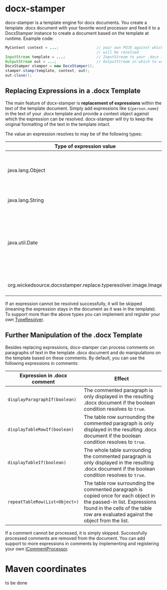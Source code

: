 # docx-stamper
docx-stamper is a template engine for docx documents. You create a template .docx document with your favorite word processor
and feed it to a DocxStamper instance to create a document based on the template at runtime. Example code:
```java
MyContext context = ...;                 // your own POJO against which expressions found in the template
                                         // will be resolved
InputStream template = ...;              // InputStream to your .docx template file
OutputStream out = ...;                  // OutputStream in which to write the resulting .docx document
DocxStamper stamper = new DocxStamper();
stamper.stamp(template, context, out);
out.close();
```

## Replacing Expressions in a .docx Template
The main feature of docx-stamper is **replacement of expressions** within the text of the template document. Simply add expressions like `${person.name}` in the text of your .docx template and provide a context object against which the expression can be resolved. docx-stamper will try to keep the original formatting of the text in the template intact.

The value an expression resolves to may be of the following types:

| Type of expression value | Effect  |
| ---|---|
| java.lang.Object | The expression is replaced by the String representation of the object (`String.valueOf()`).
| java.lang.String | The expression is replaced with the String value.|
| java.util.Date   | The expression is replaced by a formatted Date string (by default "dd.MM.yyyy"). You can change the format string by registering your own DateResolver (see below).|
| org.wickedsource.docxstamper.replace.typeresolver.image.Image | The expression is replaced with an inline image.|

If an expression cannot be resolved successfully, it will be skipped (meaning the expression stays in the document as it was in the template). To support more than the above types you can implement and register your own [TypeResolver](http://thombergs.github.io/docx-stamper/apidocs/org/wickedsource/docxstamper/api/typeresolver/ITypeResolver.html).

## Further Manipulation of the .docx Template
Besides replacing expressions, docx-stamper can process comments on paragraphs of text in the template .docx document and do manipulations on the template based on these comments. By default, you can use the following expressions in comments:

| Expression in .docx comment       | Effect  |
| --------------------------------- |---------|
| `displayParagraphIf(boolean)`     | The commented paragraph is only displayed in the resulting .docx document if the boolean condition resolves to `true`.|
| `displayTableRowIf(boolean)`      | The table row surrounding the commented paragraph is only displayed in the resulting .docx document if the boolean condition resolves to `true`.|
| `displayTableIf(boolean)`      | The whole table surrounding the commented paragraph is only displayed in the resulting .docx document if the boolean condition resolves to `true`.|
| `repeatTableRow(List<Object>)`      | The table row surrounding the commented paragraph is copied once for each object in the passed-in list. Expressions found in the cells of the table row are evaluated against the object from the list.

If a comment cannot be processed, it is simply skipped. Successfully processed comments are removed from the document. You can add support to more expressions in comments by implementing and registering your own [ICommentProcessor](http://thombergs.github.io/docx-stamper/apidocs/org/wickedsource/docxstamper/api/commentprocessor/ICommentProcessor.html).

# Maven coordinates
to be done



